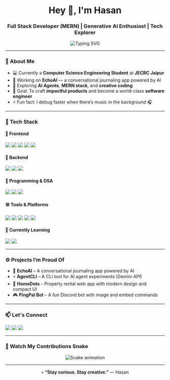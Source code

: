 <!-- GitHub Profile README for Hasan Ahmed (hasan-kal) -->

<h1 align="center">Hey 👋, I'm Hasan</h1>
<h3 align="center">Full Stack Developer (MERN) | Generative AI Enthusiast | Tech Explorer</h3>

<p align="center">
  <img src="https://readme-typing-svg.demolab.com?font=Fira+Code&pause=1000&color=00FF9C&center=true&vCenter=true&width=550&lines=Full+Stack+Developer+(MERN);Generative+AI+%26+Prompt+Engineering;Always+learning+new+things+🚀;Building+cool+projects+that+matter!" alt="Typing SVG" />
</p>

---

### 🧠 About Me  

- 💻 Currently a **Computer Science Engineering Student** at **JECRC Jaipur**  
- 🚀 Working on **EchoAI** — a conversational journaling app powered by AI  
- 🧩 Exploring **AI Agents**, **MERN stack**, and **creative coding**  
- 🎯 Goal: To craft **impactful products** and become a world-class **software engineer**  
- ⚡ Fun fact: I debug faster when there’s music in the background 🎧  

---

### 🧰 Tech Stack  

#### 🚀 Frontend  
<p align="left">
  <img src="https://img.shields.io/badge/HTML5-E34F26?style=for-the-badge&logo=html5&logoColor=white"/>
  <img src="https://img.shields.io/badge/CSS3-1572B6?style=for-the-badge&logo=css3&logoColor=white"/>
  <img src="https://img.shields.io/badge/JavaScript-F7DF1E?style=for-the-badge&logo=javascript&logoColor=black"/>
  <img src="https://img.shields.io/badge/React-20232A?style=for-the-badge&logo=react&logoColor=61DAFB"/>
  <img src="https://img.shields.io/badge/Tailwind_CSS-0F172A?style=for-the-badge&logo=tailwind-css&logoColor=38B2AC"/>
</p>

#### 💾 Backend  
<p align="left">
  <img src="https://img.shields.io/badge/Node.js-2C8EBB?style=for-the-badge&logo=node.js&logoColor=white"/>
  <img src="https://img.shields.io/badge/Express.js-000000?style=for-the-badge&logo=express&logoColor=white"/>
  <img src="https://img.shields.io/badge/MongoDB-116149?style=for-the-badge&logo=mongodb&logoColor=4EA94B"/>
</p>

#### 🧠 Programming & DSA  
<p align="left">
  <img src="https://img.shields.io/badge/Java-ED8B00?style=for-the-badge&logo=openjdk&logoColor=white"/>
  <img src="https://img.shields.io/badge/C++-00599C?style=for-the-badge&logo=c%2B%2B&logoColor=white"/>
  <img src="https://img.shields.io/badge/Python-3572A5?style=for-the-badge&logo=python&logoColor=FFD43B"/>
</p>

#### 🛠️ Tools & Platforms  
<p align="left">
  <img src="https://img.shields.io/badge/VsCode-007ACC?style=for-the-badge&logo=visual-studio-code&logoColor=white"/>
  <img src="https://img.shields.io/badge/Git-F05032?style=for-the-badge&logo=git&logoColor=white"/>
  <img src="https://img.shields.io/badge/GitHub-181717?style=for-the-badge&logo=github&logoColor=white"/>
  <img src="https://img.shields.io/badge/Postman-FF6C37?style=for-the-badge&logo=postman&logoColor=white"/>
  <img src="https://img.shields.io/badge/Figma-1E1E1E?style=for-the-badge&logo=figma&logoColor=F24E1E"/>
</p>

#### 🌱 Currently Learning  
<p align="left">
  <img src="https://img.shields.io/badge/Generative_AI-1E1E1E?style=for-the-badge&logo=openai&logoColor=00FF9C"/>
  <img src="https://img.shields.io/badge/Docker-0db7ed?style=for-the-badge&logo=docker&logoColor=white"/>
</p>

---

### ⚙️ Projects I’m Proud Of  

- 🧠 **EchoAI** – A conversational journaling app powered by AI  
- ⚡ **AgentCLI** – A CLI tool for AI agent experiments (Gemini API)  
- 🏡 **HomeDots** – Property rental web app with modern design and compact UI  
- 🎮 **PingPal Bot** – A fun Discord bot with image and embed commands  

---

### 📫 Let's Connect  

<p align="left">
  <a href=" " target="_blank"><img src="https://img.shields.io/badge/LinkedIn-0077B5.svg?style=for-the-badge&logo=linkedin&logoColor=white" /></a>
  <a href=" " target="_blank"><img src="https://img.shields.io/badge/Portfolio-000000.svg?style=for-the-badge&logo=vercel&logoColor=white" /></a>
  <a href=" " target="_blank"><img src="https://img.shields.io/badge/Twitter-1DA1F2.svg?style=for-the-badge&logo=twitter&logoColor=white" /></a>
</p>

---

### 🐍 Watch My Contributions Snake  

<p align="center">
  <img src="https://raw.githubusercontent.com/hasan-kal/hasan-kal/output/github-contribution-grid-snake.svg" alt="Snake animation" />
</p>

---

<p align="center">
  💀 <b>“Stay curious. Stay creative.”</b> — Hasan  
</p>
